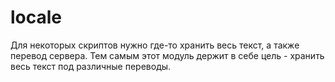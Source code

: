 # locale

Для некоторых скриптов нужно где-то хранить весь текст, а также перевод сервера.
Тем самым этот модуль держит в себе цель - хранить весь текст под различные переводы.